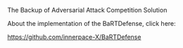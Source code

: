 The Backup of Adversarial Attack Competition Solution

About the implementation of the BaRTDefense, click here:

https://github.com/innerpace-X/BaRTDefense
